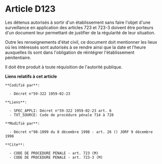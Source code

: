 # Article D123

Les détenus autorisés à sortir d'un établissement sans faire l'objet d'une surveillance en application des articles 723 et
723-3 doivent être porteurs d'un document leur permettant de justifier de la régularité de leur situation.

Outre les renseignements d'état civil, ce document doit mentionner les lieux où les intéressés sont autorisés à se rendre
ainsi que la date et l'heure auxquelles ils sont dans l'obligation de réintégrer l'établissement pénitentiaire.

Il doit être produit à toute réquisition de l'autorité publique.

**Liens relatifs à cet article**

	**Codifié par**:

	  - Décret n°59-322 1959-02-23

	**Liens**:

	  - SPEC_APPLI: Décret n°59-322 1959-02-23 art. 6
	  - TXT_SOURCE: Code de procédure pénale 714 à 728

	**Modifié par**:

	  - Décret n°98-1099 du 8 décembre 1998 - art. 26 () JORF 9 décembre 1998

	**Cite**:

	  - CODE DE PROCEDURE PENALE - art. 723 (M)
	  - CODE DE PROCEDURE PENALE - art. 723-3 (M)
